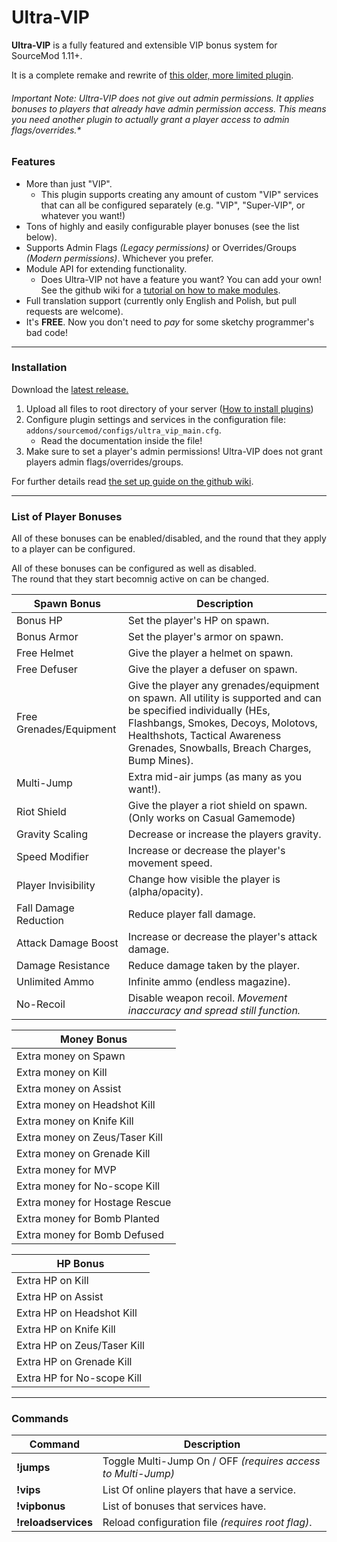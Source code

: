 # Ultra-VIP

**Ultra-VIP** is a fully featured and extensible VIP bonus system for SourceMod 1.11+.

It is a complete remake and rewrite of [this older, more limited plugin](https://forums.alliedmods.net/showthread.php?t=320113 "older more disgusting plugin").  

###### Important Note: Ultra-VIP does not give out admin permissions. It applies bonuses to players that already have admin permission access. This means you need another plugin to actually grant a player access to admin flags/overrides.*


### Features
- More than just \"VIP\".
  - This plugin supports creating any amount of custom \"VIP\" services that can all be configured separately (e.g. \"VIP\", \"Super-VIP\", or whatever you want!)
- Tons of highly and easily configurable player bonuses (see the list below).
- Supports Admin Flags *(Legacy permissions)* or Overrides/Groups *(Modern permissions)*. Whichever you prefer.
- Module API for extending functionality.
  - Does Ultra-VIP not have a feature you want? You can add your own! See the github wiki for a [tutorial on how to make modules]().
- Full translation support (currently only English and Polish, but pull requests are welcome).
- It\'s **FREE**. Now you don\'t need to *pay* for some sketchy programmer\'s bad code!

------------

### Installation

Download the [latest release.](https://github.com/Mesharsky/Ultra-VIP/releases "Latest Release")  

1. Upload all files to root directory of your server ([How to install plugins](https://wiki.alliedmods.net/Managing_your_sourcemod_installation#Installing_Plugins "Installing Plugins"))
2. Configure plugin settings and services in the configuration file: `addons/sourcemod/configs/ultra_vip_main.cfg`.
    - Read the documentation inside the file!
3. Make sure to set a player\'s admin permissions! Ultra-VIP does not grant players admin flags/overrides/groups.

For further details read [the set up guide on the github wiki]().

------------

### List of Player Bonuses
All of these bonuses can be enabled/disabled, and the round that they apply to a player can be configured.  

All of these bonuses can be configured as well as disabled.  
The round that they start becomnig active on can be changed.

| Spawn Bonus | Description |
| --- | --- |
| Bonus HP | Set the player\'s HP on spawn. |
| Bonus Armor | Set the player\'s armor on spawn. |
| Free Helmet | Give the player a helmet on spawn. |
| Free Defuser | Give the player a defuser on spawn. |
| Free Grenades/Equipment | Give the player any grenades/equipment on spawn. All utility is supported and can be specified individually (HEs, Flashbangs, Smokes, Decoys, Molotovs, Healthshots, Tactical Awareness Grenades, Snowballs, Breach Charges, Bump Mines). |
| Multi-Jump | Extra mid-air jumps (as many as you want!). |
| Riot Shield | Give the player a riot shield on spawn. (Only works on Casual Gamemode) |
| Gravity Scaling | Decrease or increase the players gravity. |
| Speed Modifier | Increase or decrease the player\'s movement speed. |
| Player Invisibility | Change how visible the player is (alpha/opacity). |
| Fall Damage Reduction | Reduce player fall damage. |
| Attack Damage Boost | Increase or decrease the player\'s attack damage. |
| Damage Resistance | Reduce damage taken by the player. |
| Unlimited Ammo | Infinite ammo (endless magazine). |
| No-Recoil | Disable weapon recoil. *Movement inaccuracy and spread still function.* |  

| Money Bonus |
| --- |
| Extra money on Spawn |
| Extra money on Kill |
| Extra money on Assist |
| Extra money on Headshot Kill |
| Extra money on Knife Kill |
| Extra money on Zeus/Taser Kill |
| Extra money on Grenade Kill |
| Extra money for MVP |
| Extra money for No-scope Kill |
| Extra money for Hostage Rescue |
| Extra money for Bomb Planted |
| Extra money for Bomb Defused |  

| HP Bonus |
| --- |
| Extra HP on Kill |
| Extra HP on Assist |
| Extra HP on Headshot Kill |
| Extra HP on Knife Kill |
| Extra HP on Zeus/Taser Kill |
| Extra HP on Grenade Kill |
| Extra HP for No-scope Kill |  

------------

### Commands
| Command | Description |
| ------------ | ------------ |
| **!jumps** | Toggle Multi-Jump On / OFF *(requires access to Multi-Jump)* |
| **!vips** | List Of online players that have a service. |
| **!vipbonus** | List of  bonuses that services have. |
| **!reloadservices** | Reload configuration file *(requires root flag)*. |
